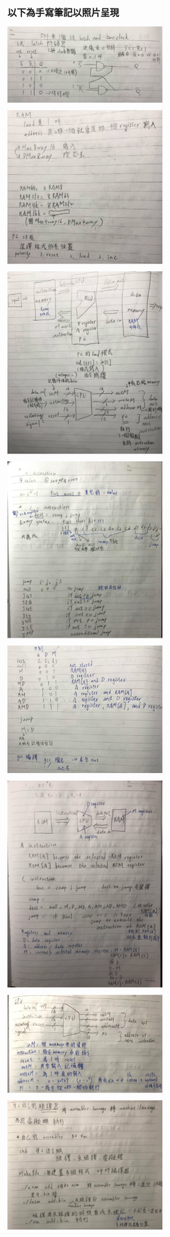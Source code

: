 ## 以下為手寫筆記以照片呈現

<img  src = "./1.jpg" heigh = "350px" width = "350"></br>

<img  src = "./2.jpg" heigh = "350px" width = "350"></br>

<img  src = "./3.jpg" heigh = "350px" width = "350"></br>

<img  src = "./4.jpg" heigh = "350px" width = "350"></br>

<img  src = "./5.jpg" heigh = "350px" width = "350"></br>

<img  src = "./6.jpg" heigh = "350px" width = "350"></br>

<img  src = "./7.jpg" heigh = "350px" width = "350"></br>

<img  src = "./8.jpg" heigh = "350px" width = "350"></br>